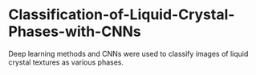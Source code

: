 # Classification-of-Liquid-Crystal-Phases-with-CNNs
Deep learning methods and CNNs were used to classify images of liquid crystal textures as various phases.
